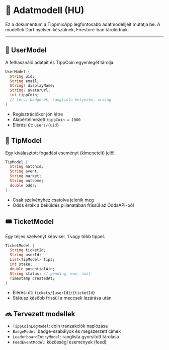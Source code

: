 # 🧬 Adatmodell (HU)

Ez a dokumentum a TippmixApp legfontosabb adatmodelljeit mutatja be.
A modellek Dart nyelven készülnek, Firestore-ban tárolódnak.

---

## 👤 UserModel

A felhasználó adatait és TippCoin egyenlegét tárolja.

```dart
UserModel {
  String uid;
  String email;
  String? displayName;
  String? avatarUrl;
  int tippCoin;
  // terv: badge-ek, ranglista helyezés, ország
}
```

* Regisztrációkor jön létre
* Alapértelmezett `tippCoin = 1000`
* Elérési út: `users/{uid}`

## 🎯 TipModel

Egy kiválasztott fogadási eseményt (kimenetelt) jelöl.

```dart
TipModel {
  String matchId;
  String event;
  String market;
  String outcome;
  double odds;
}
```

* Csak szelvényhez csatolva jelenik meg
* Odds érték a beküldés pillanatában frissül az OddsAPI-ból

## 🎟️ TicketModel

Egy teljes szelvényt képvisel, 1 vagy több tippel.

```dart
TicketModel {
  String ticketId;
  String userId;
  List<TipModel> tips;
  int stake;
  double potentialWin;
  String status; // pending, won, lost
  Timestamp createdAt;
}
```

* Elérési út: `tickets/{userId}/{ticketId}`
* Státusz később frissül a meccsek lezárása után

## 🔜 Tervezett modellek

* `TippCoinLogModel`: coin tranzakciók naplózása
* `BadgeModel`: badge-szabályok és megszerzett címek
* `LeaderboardEntryModel`: ranglista gyorsított tárolása
* `FeedEventModel`: közösségi események (feed)
